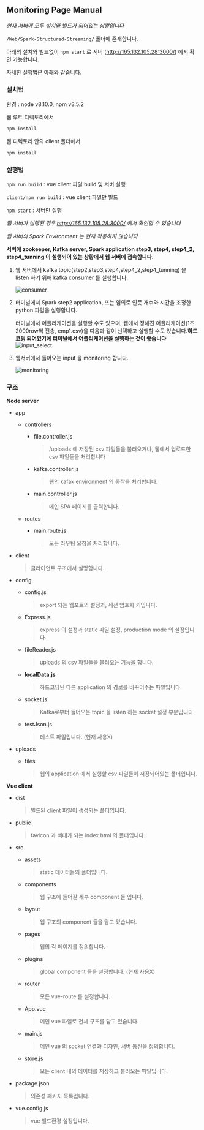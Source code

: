 ## Monitoring Page Manual

*현재 서버에 모두 설치와 빌드가 되어있는 상황입니다*

`/Web/Spark-Structured-Streaming/` 폴더에 존재합니다.

아래의 설치와 빌드없이 `npm start` 로 서버 (http://165.132.105.28:3000/) 에서 확인 가능합니다.

자세한 실행법은 아래와 같습니다.



### 설치법

환경 : node v8.10.0, npm v3.5.2

웹 루트 디렉토리에서

```bash
npm install
```

웹 디렉토리 안의 client 폴더에서

```bash
npm install
```



### 실행법

`npm run build` : vue client 파일 build 및 서버 실행

`client/npm run build` : vue client 파일만 빌드

`npm start` : 서버만 실행



*웹 서버가 실행된 경우 <http://165.132.105.28:3000/> 에서 확인할 수 있습니다*

*웹 서버의 Spark Environment 는 현재 작동하지 않습니다*

**서버에 zookeeper, Kafka server, Spark application step3, step4, step4_2, step4_tunning 이 실행되어 있는 상황에서 웹 서버에 접속합니다.**



1. 웹 서버에서 kafka topic(step2,step3,step4,step4_2,step4_tunning) 을 listen 하기 위해 kafka consumer 를 실행합니다.

   ![consumer](https://user-images.githubusercontent.com/33674947/58400749-f5df1b80-8096-11e9-8e45-8295a680c70a.png)

2. 터미널에서 Spark step2 application, 또는 임의로 인풋 개수와 시간을 조정한 python 파일을 실행합니다.

   터미널에서 어플리케이션을 실행할 수도 있으며, 웹에서 정해진 어플리케이션(1초 2000row씩 전송, emp1.csv)을 다음과 같이 선택하고 실행할 수도 있습니다.**하드코딩 되어있기에 터미널에서 어플리케이션을 실행하는 것이 좋습니다**
   ![input_select](https://user-images.githubusercontent.com/33674947/58400750-f677b200-8096-11e9-8164-089432dfa98e.png)

3. 웹서버에서 들어오는 input 을 monitoring 합니다.

   ![monitoring](https://user-images.githubusercontent.com/33674947/58400752-f677b200-8096-11e9-9cda-530ee512fd3b.png)



### 구조

**Node server**

- app

  - controllers

    - file.controller.js

      > /uploads 에 저장된 csv 파일들을 불러오거나, 웹에서 업로드한 csv 파일들을 처리합니다

    - kafka.controller.js

      > 웹의 kafak environment 의 동작을 처리합니다.

    - main.controller.js

      > 메인 SPA 페이지를 출력합니다.

  - routes

    - main.route.js

      > 모든 라우팅 요청을 처리합니다.

- client

  > 클라이언트 구조에서 설명합니다.

- config

  - config.js

    > export 되는 웹포트의 설정과, 세션 암호화 키입니다.

  - Express.js

    > express 의 설정과 static 파일 설정, production mode 의 설정입니다.

  - fileReader.js

    > uploads 의 csv 파일들을 불러오는 기능을 합니다.

  - **localData.js**

    > 하드코딩된 다른 application 의 경로를 바꾸어주는 파일입니다.

  - socket.js

    > Kafka로부터 들어오는 topic 을 listen 하는 socket 설정 부분입니다.

  - testJson.js

    > 테스트 파일입니다. (현재 사용X)

- uploads

  - files

    > 웹의 application 에서 실행할 csv 파일들이 저장되어있는 폴더입니다.



**Vue client**

- dist

  > 빌드된 client 파일이 생성되는 폴더입니다.

- public

  > favicon 과 뼈대가 되는 index.html 의 폴더입니다.

- src

  - assets

    > static 데이터들의 폴더입니다.

  - components

    > 웹 구조에 들어갈 세부 component 들 입니다.

  - layout

    > 웹 구조의 component 들을 담고 있습니다.

  - pages

    > 웹의 각 페이지를 정의합니다.

  - plugins

    > global component 들을 설정합니다. (현재 사용X)

  - router

    > 모든 vue-route 를 설정합니다.

  - App.vue

    > 메인 vue 파일로 전체 구조를 담고 있습니다.

  - main.js

    > 메인 vue 의 socket 연결과 디자인, 서버 통신을 정의합니다.

  - store.js

    > 모든 client 내의 데이터를 저장하고 불러오는 파일입니다.

- package.json

  > 의존성 패키지 목록입니다.

- vue.config.js

  > vue 빌드환경 설정입니다.
